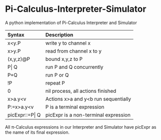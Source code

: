 # Pi-Calculus-Interpreter-Simulator
A python implementation of Pi-Calculus Interpreter and Simulator

| Syntax  | Description  |  
| :-------------- |:---------------| 
| x<y.P      | write y to channel x | 
| x>y.P      | read from channel x to y       |   
| (x,y,z)@P | bound x,y,z to P        |   
| P&#124; Q      | run P and Q concurrently | 
| P+Q      | run P or Q       |   
| !P | repeat P        |    
| 0      | nil process, all actions finished | 
| x>a.y<v      | Actions x>a and y<b run sequentially       |   
| P:=x>a.y<v | P is a terminal expression        |   
| picExpr::=P&#124; Q| picExpr is a non-terminal expression | 
 
All π-Calculus expressions in our Interpreter and Simulator have picExpr as the name of its final expression.  
